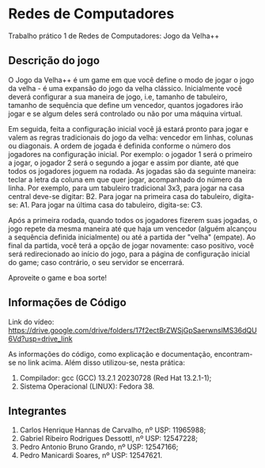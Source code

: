 # Redes de Computadores
Trabalho prático 1 de Redes de Computadores: Jogo da Velha++

## Descrição do jogo
O Jogo da Velha++ é um game em que você define o modo de jogar o jogo da velha - é uma expansão do jogo da velha clássico. Inicialmente você deverá configurar a sua maneira de jogo, i.e, tamanho de tabuleiro, tamanho de sequência que define um vencedor, quantos jogadores irão jogar e se algum deles será controlado ou não por uma máquina virtual.

Em seguida, feita a configuração inicial você já estará pronto para jogar e valem as regras tradicionais do jogo da velha: vencedor em linhas, colunas ou diagonais. A ordem de jogada é definida conforme o número dos jogadores na configuração inicial. Por exemplo: o jogador 1 será o primeiro a jogar, o jogador 2 será o segundo a jogar e assim por diante, até que todos os jogadores joguem na rodada. As jogadas são da seguinte maneira: teclar a letra da coluna em que quer jogar, acompanhado do número da linha. Por exemplo, para um tabuleiro tradicional 3x3, para jogar na casa central deve-se digitar: B2. Para jogar na primeira casa do tabuleiro, digita-se: A1. Para jogar na última casa do tabuleiro, digita-se: C3.

Após a primeira rodada, quando todos os jogadores fizerem suas jogadas, o jogo repete da mesma maneira até que haja um vencedor (alguém alcançou a sequência definida inicialmente) ou até a partida der "velha" (empate). Ao final da partida, você terá a opção de jogar novamente: caso positivo, você será redirecionado ao início do jogo, para a página de configuração inicial do game; caso contrário, o seu servidor se encerrará. 

Aproveite o game e boa sorte!

## Informações de Código
Link do vídeo: https://drive.google.com/drive/folders/17f2ectBrZWSjGpSaerwnslMS36dQU6Vd?usp=drive_link

As informações do código, como explicação e documentação, encontram-se no link acima. Além disso utilizou-se, nesta prática:
1. Compilador: gcc (GCC) 13.2.1 20230728 (Red Hat 13.2.1-1);
2. Sistema Operacional (LINUX): Fedora 38.

## Integrantes
1. Carlos Henrique Hannas de Carvalho, nº USP: 11965988;
2. Gabriel Ribeiro Rodrigues DessottI, nº USP: 12547228;
3. Pedro Antonio Bruno Grando, nº USP: 12547166;
4. Pedro Manicardi Soares, nº USP: 12547621.
